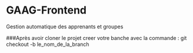 # GAAG-Frontend
Gestion automatique des apprenants et groupes

###Après avoir cloner le projet creer votre banche avec la commande :
git checkout -b le_nom_de_la_branch
